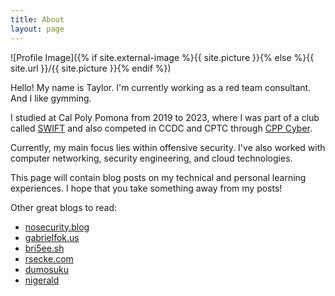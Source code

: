 ```yaml
---
title: About
layout: page
---
```

![Profile Image]({% if site.external-image %}{{ site.picture }}{% else %}{{ site.url }}/{{ site.picture }}{% endif %})

Hello! My name is Taylor. I'm currently working as a red team consultant. And I like gymming.

I studied at Cal Poly Pomona from 2019 to 2023, where I was part of a club called [SWIFT](https://www.calpolyswift.org/) and also competed in CCDC and CPTC through [CPP Cyber](https://cysec.team/).

Currently, my main focus lies within offensive security. I've also worked with computer networking, security engineering, and cloud technologies.

This page will contain blog posts on my technical and personal learning experiences. I hope that you take something away from my posts!

Other great blogs to read:
- [nosecurity.blog](https://nosecurity.blog/)
- [gabrielfok.us](https://gabrielfok.us/)
- [bri5ee.sh](https://bri5ee.sh/)
- [rsecke.com](https://rsecke.com/)
- [dumosuku](https://tranderrick1.github.io/)
- [nigerald](https://dtsec.us/)